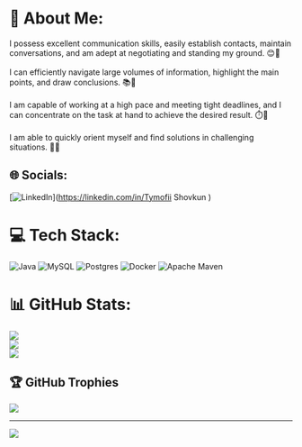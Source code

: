 # 💫 About Me:
I possess excellent communication skills, easily establish contacts, maintain conversations, and am adept at negotiating and standing my ground. 😊🤝<br><br>I can efficiently navigate large volumes of information, highlight the main points, and draw conclusions. 📚📝<br><br>I am capable of working at a high pace and meeting tight deadlines, and I can concentrate on the task at hand to achieve the desired result. ⏱️🎯<br><br>I am able to quickly orient myself and find solutions in challenging situations. 🧭💡


## 🌐 Socials:
[![LinkedIn](https://img.shields.io/badge/LinkedIn-%230077B5.svg?logo=linkedin&logoColor=white)](https://linkedin.com/in/Tymofii Shovkun ) 

# 💻 Tech Stack:
![Java](https://img.shields.io/badge/java-%23ED8B00.svg?style=for-the-badge&logo=openjdk&logoColor=white) ![MySQL](https://img.shields.io/badge/mysql-4479A1.svg?style=for-the-badge&logo=mysql&logoColor=white) ![Postgres](https://img.shields.io/badge/postgres-%23316192.svg?style=for-the-badge&logo=postgresql&logoColor=white) ![Docker](https://img.shields.io/badge/docker-%230db7ed.svg?style=for-the-badge&logo=docker&logoColor=white) ![Apache Maven](https://img.shields.io/badge/Apache%20Maven-C71A36?style=for-the-badge&logo=Apache%20Maven&logoColor=white)
# 📊 GitHub Stats:
![](https://github-readme-stats.vercel.app/api?username=ShovkunTimofejj&theme=dark&hide_border=false&include_all_commits=false&count_private=false)<br/>
![](https://github-readme-streak-stats.herokuapp.com/?user=ShovkunTimofejj&theme=dark&hide_border=false)<br/>
![](https://github-readme-stats.vercel.app/api/top-langs/?username=ShovkunTimofejj&theme=dark&hide_border=false&include_all_commits=false&count_private=false&layout=compact)

## 🏆 GitHub Trophies
![](https://github-profile-trophy.vercel.app/?username=ShovkunTimofejj&theme=radical&no-frame=false&no-bg=true&margin-w=4)

---
[![](https://visitcount.itsvg.in/api?id=ShovkunTimofejj&icon=0&color=0)](https://visitcount.itsvg.in)

<!-- Proudly created with GPRM ( https://gprm.itsvg.in ) -->
